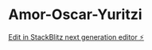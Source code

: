 # Amor-Oscar-Yuritzi

[Edit in StackBlitz next generation editor ⚡️](https://stackblitz.com/~/github.com/Oscar07Yuritzi/Amor-Oscar-Yuritzi)